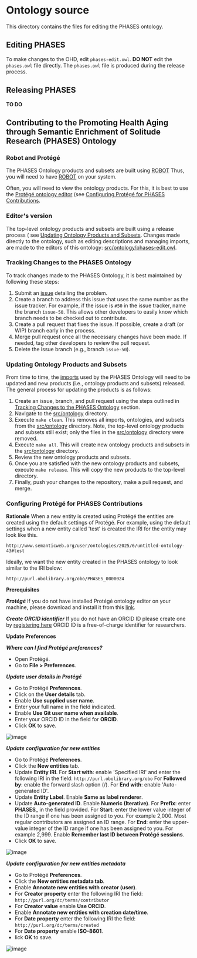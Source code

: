 # Ontology source

This directory contains the files for editing the PHASES ontology.  

## Editing PHASES

To make changes to the OHD, edit `phases-edit.owl`. **DO NOT** edit the `phases.owl` file directly. The `phases.owl` file is produced during the release process.

## Releasing PHASES

**TO DO**
## Contributing to the Promoting Health Aging through Semantic Enrichment of Solitude Research (PHASES) Ontology

### Robot and Protégé
The PHASES Ontology products and subsets are built using [ROBOT](https://robot.obolibrary.org/) Thus, you will need to have [ROBOT](https://robot.obolibrary.org/) on your system.

Often, you will need to view the ontology products. For this, it is best to use the [Protégé ontology editor](https://protege.stanford.edu/) (see [Configuring Protégé for PHASES Contributions](#configuring-protégé-for-phases-contributions).

### Editor's version
The top-level ontology products and subsets are built using a release process ( see [Updating Ontology Products and Subsets](#updating-ontology-products-and-subsets). Changes made directly to the ontology, such as editing descriptions and managing imports, are made to the editors of this ontology: [src/ontology/phases-edit.owl](https://github.com/Buffalo-Ontology-Group/phases/blob/main/src/ontology/phases-edit.owl).

### Tracking Changes to the PHASES Ontology

To track changes made to the PHASES Ontology, it is best maintained by following these steps:

1. Submit an [issue](https://github.com/Buffalo-Ontology-Group/phases/issues) detailing the problem.
2. Create a branch to address this issue that uses the same number as the issue tracker. For example, if the issue is `#50` in the issue tracker, name the branch `issue-50`. This 
   allows other developers to easily know which branch needs to be checked out to contribute.
3. Create a pull request that fixes the issue. If possible, create a draft (or WIP) branch early in the process.
4. Merge pull request once all the necessary changes have been made. If needed, tag other developers to review the pull request.
5. Delete the issue branch (e.g., branch `issue-50`).

### Updating Ontology Products and Subsets

From time to time, the [imports](https://github.com/Buffalo-Ontology-Group/phases/tree/main/src/ontology/imports) used by the PHASES Ontology will need to be updated and new products (i.e., ontology products and subsets) released. The general process for updating the products is as follows:

1. Create an issue, branch, and pull request using the steps outlined in [Tracking Changes to the PHASES Ontology](#tracking-changes-to-the-phases-ontology) section.
2. Navigate to the [src/ontology](https://github.com/Buffalo-Ontology-Group/phases/tree/main/src/ontology) directory.
3. Execute `make clean`. This removes all imports, ontologies, and subsets from the [src/ontology](https://github.com/Buffalo-Ontology-Group/phases/tree/main/src/ontology) 
   directory. Note, the top-level ontology products and subsets still exist; only the 
   files in the [src/ontology](https://github.com/Buffalo-Ontology-Group/phases/tree/main/src/ontology) directory were removed.
4. Execute `make all`. This will create new ontology products and subsets in the [src/ontology](https://github.com/Buffalo-Ontology-Group/phases/tree/main/src/ontology) directory.
5. Review the new ontology products and subsets.
6. Once you are satisfied with the new ontology products and subsets, execute `make release`. This will copy the new products to the top-level directory.
7. Finally, push your changes to the repository, make a pull request, and merge.

### Configuring Protégé for PHASES Contributions

**Rationale** 
When a new entity is created using Protégé the entities are created using the default settings of Protégé. For example, using the default settings when a new entity called 'test' is created the IRI for the entity may look like this.

`http://www.semanticweb.org/user/ontologies/2025/6/untitled-ontology-43#test`

Ideally, we want the new entity created in the PHASES ontology to look similar to the IRI below:

`http://purl.obolibrary.org/obo/PHASES_0000024`

**Prerequisites**

**_Protégé_**
If you do not have installed Protégé ontology editor on your machine, please download and install it from this [link](https://protege.stanford.edu/).

**_Create ORCID identifier_**
If you do not have an ORCID ID please create one by [registering here](https://orcid.org/) ORCID ID is a free-of-charge identifier for researchers.

**Update Preferences**

**_Where can I find Protégé preferences?_**
  - Open Protégé.
  - Go to **File > Preferences**.
    
**_Update user details in Protégé_**

  - Go to Protégé **Preferences**.
  - Click on the **User details** tab.
  - Enable **Use supplied user name**.
  - Enter your full name in the field indicated.
  - Enable **Use Git user name when available**.
  - Enter your ORCID ID in the field for **ORCID**.
  - Click **OK** to save.


![image](https://github.com/user-attachments/assets/6ec3a0d1-4ec1-464b-935e-4bfd69d35939)


**_Update configuration for new entities_**

- Go to Protégé **Preferences**.
- Click the **New entities** tab.
- Update **Entity IRI**.
    For **Start with**: enable 'Specified IRI' and enter the following IRI in the field:
        `http://purl.obolibrary.org/obo`
    For **Followed by**: enable the forward slash option (/).
    For **End with**: enable 'Auto-generated ID'.
- Update **Entity Label**.
    Enable **Same as label renderer**.
- Update **Auto-generated ID**.
    Enable **Numeric (Iterative)**.
    For **Prefix**: enter **PHASES_** in the field provided.
    For **Start**: enter the lower value integer of the ID range if one has been assigned to you. For example 2,000. Most regular contributors are assigned an ID range.
    For **End**: enter the upper-value integer of the ID range if one has been assigned to you. For example 2,999.
    Enable **Remember last ID between Protégé sessions**.
- Click **OK** to save.


![image](https://github.com/user-attachments/assets/b8cbe708-7127-4450-95c3-915b883f754b)


**_Update configuration for new entities metadata_**

- Go to Protégé **Preferences**.
- Click the **New entities metadata tab**.
- Enable **Annotate new entities with creator (user)**.
- For **Creator property** enter the following IRI the field:
    `http://purl.org/dc/terms/contributor`
- For **Creator value** enable **Use ORCID**.
- Enable **Annotate new entities with creation date/time**.
- For **Date property** enter the following IRI the field:
    `http://purl.org/dc/terms/created`
- For **Date property** enable **ISO-8601**.
- lick **OK** to save.
  
![image](https://github.com/user-attachments/assets/c24c6360-c471-4634-b9d9-42ea883ef050)
